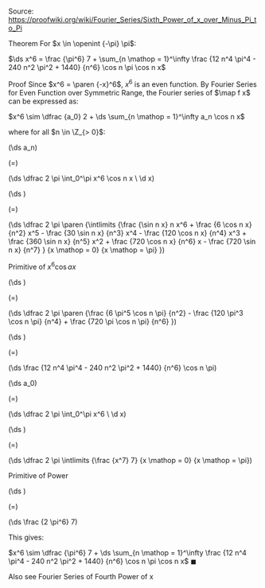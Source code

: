 # 

Source: https://proofwiki.org/wiki/Fourier_Series/Sixth_Power_of_x_over_Minus_Pi_to_Pi

Theorem
For $x \in \openint {-\pi} \pi$:

$\ds x^6 = \frac {\pi^6} 7 + \sum_{n \mathop = 1}^\infty \frac {12 n^4 \pi^4 - 240 n^2 \pi^2 + 1440} {n^6} \cos n \pi \cos n x$


Proof
Since $x^6 = \paren {-x}^6$, $x^6$ is an even function.
By Fourier Series for Even Function over Symmetric Range, the Fourier series of $\map f x$ can be expressed as:

$x^6 \sim \dfrac {a_0} 2 + \ds \sum_{n \mathop = 1}^\infty a_n \cos n x$

where for all $n \in \Z_{> 0}$:














\(\ds a_n\)

\(=\)







\(\ds \dfrac 2 \pi \int_0^\pi x^6 \cos n x \  \d x\)




















\(\ds \)

\(=\)







\(\ds \dfrac 2 \pi \paren {\intlimits {\frac {\sin n x} n x^6 + \frac {6 \cos n x} {n^2} x^5 - \frac {30 \sin n x} {n^3} x^4 - \frac {120 \cos n x} {n^4} x^3 + \frac {360 \sin n x} {n^5} x^2 + \frac {720 \cos n x} {n^6} x - \frac {720 \sin n x} {n^7} } {x \mathop = 0} {x \mathop = \pi} }\)





Primitive of $x^6 \cos a x$














\(\ds \)

\(=\)







\(\ds \dfrac 2 \pi \paren {\frac {6 \pi^5 \cos n \pi} {n^2} - \frac {120 \pi^3 \cos n \pi} {n^4} + \frac {720 \pi \cos n \pi} {n^6}  }\)




















\(\ds \)

\(=\)







\(\ds \frac {12 n^4 \pi^4 - 240 n^2 \pi^2 + 1440} {n^6} \cos n \pi\)
























\(\ds a_0\)

\(=\)







\(\ds \dfrac 2 \pi \int_0^\pi x^6 \  \d x\)




















\(\ds \)

\(=\)







\(\ds \dfrac 2 \pi \intlimits {\frac {x^7} 7} {x \mathop = 0} {x \mathop = \pi}\)





Primitive of Power














\(\ds \)

\(=\)







\(\ds \frac {2 \pi^6} 7\)










This gives:

$x^6 \sim \dfrac {\pi^6} 7 + \ds \sum_{n \mathop = 1}^\infty \frac {12 n^4 \pi^4 - 240 n^2 \pi^2 + 1440} {n^6} \cos n \pi \cos n x$
$\blacksquare$


Also see
Fourier Series of Fourth Power of x




